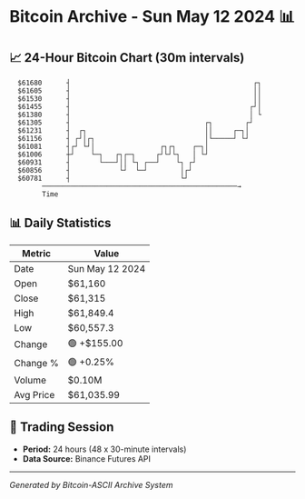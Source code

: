 # Bitcoin Archive - Sun May 12 2024 📊

## 📈 24-Hour Bitcoin Chart (30m intervals)

```
  $61680      ┤                                             ┌┐ 
  $61605      ┤                                             ││ 
  $61530      ┤                                             ││ 
  $61455      ┤                                            ┌┘│ 
  $61380      ┤                                            │ └ 
  $61305      ┤                                 ┌┐        ┌┘   
  $61231      ┤  ┌┐                             ││     ┌─┐│    
  $61156      ┤ ┌┘│┌┐                           │└─────┘ └┘    
  $61081      ┤┌┘ └┘│                ┌┐┌┐    ┌─┐│              
  $61006      ┼┘    └─┐   ┌┐┌─┐     ┌┘└┘└┐   │ └┘              
  $60931      ┤       └───┘││ └┐ ┌──┘    └┐ ┌┘                 
  $60856      ┤            └┘  └─┘        │┌┘                  
  $60781      ┤                           └┘                   
        ────────────────────────────────────────────────→
        Time
```

## 📊 Daily Statistics

| Metric | Value |
|--------|-------|
| Date | Sun May 12 2024 |
| Open | $61,160 |
| Close | $61,315 |
| High | $61,849.4 |
| Low | $60,557.3 |
| Change | 🟢 +$155.00 |
| Change % | 🟢 +0.25% |
| Volume | $0.10M |
| Avg Price | $61,035.99 |

## 📅 Trading Session

- **Period:** 24 hours (48 x 30-minute intervals)
- **Data Source:** Binance Futures API

---
*Generated by Bitcoin-ASCII Archive System*

